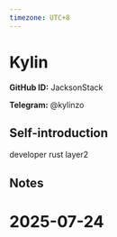 ```yaml
---
timezone: UTC+8
---
```


# Kylin

**GitHub ID:** JacksonStack

**Telegram:** @kylinzo

## Self-introduction

developer rust layer2

## Notes

<!-- Content_START -->

# 2025-07-24

<!-- Content_END -->
